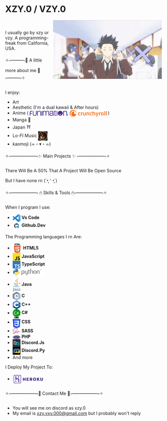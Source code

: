 # XZY.0 / VZY.0 
<img src="https://github.com/xzy-0/xzy-0/blob/a098a3e89f4fb79b76b7b6c7900ac46c033b96ae/200.gif" width="350" align="right"><img>

I usually go by xzy or vzy. A programming-freak from California, USA. 


✧༝┉┉┉┉┉༝📜
A little more about me 
  📜༝┉┉┉┉┉༝✧

I enjoy:
* Art 
* Aesthetic (I'm a dual kawaii & After hours)
* Anime ( <img src="https://github.com/xzy-0/xzy-0/blob/a098a3e89f4fb79b76b7b6c7900ac46c033b96ae/Img/funimation.png" width="120" align="center"><img>, <img src="https://github.com/xzy-0/xzy-0/blob/a098a3e89f4fb79b76b7b6c7900ac46c033b96ae/Img/Crunchyroll.png" width="120" align="center"><img> )
* Manga 📖
* Japan ⛩
* Lo-FI Music <img src="https://github.com/xzy-0/xzy-0/blob/a098a3e89f4fb79b76b7b6c7900ac46c033b96ae/Img/lofi.jpg" width="30" align="center"><img>
* kaomoji (⌯・▾・⌯)


 ✧༝┉┉┉┉┉┉┉┉┉┉༝✨
 Main Projects ✨
 ༝┉┉┉┉┉┉┉┉┉┉༝✧

There Will Be A 50% That A Project Will Be Open Source

But I have none rn (´•̥ ᵔ •̥`)

✧༝┉┉┉┉┉┉┉┉┉┉༝ 🖱
Skills & Tools 
 🖱༝┉┉┉┉┉┉┉┉┉┉༝✧
 
 When I program I use: 
 * <img src="https://github.com/xzy-0/xzy-0/blob/a098a3e89f4fb79b76b7b6c7900ac46c033b96ae/Img/64px-Visual_Studio_Code_1.35_icon.svg.png" width="25" align="center"><img> **Vs Code**
 * <img src="https://github.com/xzy-0/xzy-0/blob/a098a3e89f4fb79b76b7b6c7900ac46c033b96ae/Img/apple-icon.png" width="25" align="center"><img> **Github.Dev**
 
 The Programming languages I rn Are:
 * <img src="https://github.com/xzy-0/xzy-0/blob/a098a3e89f4fb79b76b7b6c7900ac46c033b96ae/Img/html.png" width="30" align="center"><img> **HTML5**
 * <img src="https://github.com/xzy-0/xzy-0/blob/a098a3e89f4fb79b76b7b6c7900ac46c033b96ae/Img/JavaScript.svg" width="25" align="center"><img> **JavaScript**
 * <img src="https://github.com/xzy-0/xzy-0/blob/a098a3e89f4fb79b76b7b6c7900ac46c033b96ae/Img/TypeScript.png" width="25" align="center"><img> **TypeScript**
 * <img src="https://github.com/xzy-0/xzy-0/blob/a098a3e89f4fb79b76b7b6c7900ac46c033b96ae/Img/python-logo-inkscape.svg" width="100" align="center"><img>
 * <img src="https://github.com/xzy-0/xzy-0/blob/a098a3e89f4fb79b76b7b6c7900ac46c033b96ae/Img/java.png" width="25" align="center"><img> **Java**
 * <img src="https://github.com/xzy-0/xzy-0/blob/a098a3e89f4fb79b76b7b6c7900ac46c033b96ae/Img/c.png" width="25" align="center"><img> **C**
 * <img src="https://github.com/xzy-0/xzy-0/blob/a098a3e89f4fb79b76b7b6c7900ac46c033b96ae/Img/C++.png" width="25" align="center"><img> **C++**
 * <img src="https://github.com/xzy-0/xzy-0/blob/a098a3e89f4fb79b76b7b6c7900ac46c033b96ae/Img/c%23.png" width="25" align="center"><img> **C#**
 * <img src="https://github.com/xzy-0/xzy-0/blob/a098a3e89f4fb79b76b7b6c7900ac46c033b96ae/Img/css.png" width="25" align="center"><img> **CSS** 
 * <img src="https://github.com/xzy-0/xzy-0/blob/a098a3e89f4fb79b76b7b6c7900ac46c033b96ae/Img/sass.png" width="25" align="center"><img> **SASS** 
 * <img src="https://github.com/xzy-0/xzy-0/blob/a098a3e89f4fb79b76b7b6c7900ac46c033b96ae/Img/PHP-logo.svg.png" width="25" align="center"><img> **PHP** 
 * <img src="https://github.com/xzy-0/xzy-0/blob/a098a3e89f4fb79b76b7b6c7900ac46c033b96ae/Img/discord.js.png" width="25" align="center"><img> **Discord.Js** 
 * <img src="https://github.com/xzy-0/xzy-0/blob/a098a3e89f4fb79b76b7b6c7900ac46c033b96ae/Img/discord.py.png" width="25" align="center"><img> **Discord.Py** 
 * And more
 
 I Deploy My Project To:
 * <img src="https://github.com/xzy-0/xzy-0/blob/a098a3e89f4fb79b76b7b6c7900ac46c033b96ae/Img/Heroku_logo.png" width="100" align="center"><img>
  
 ✧༝┉┉┉┉┉┉┉┉┉┉༝📱
Contact Me 
 📱༝┉┉┉┉┉┉┉┉┉┉༝✧

* You will see me on discord as xzy.0
* My email is xzy.vxy.000@gmail.com but I probably won't reply


